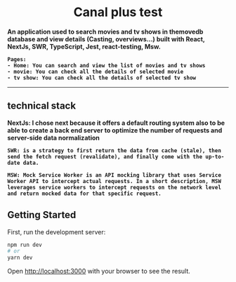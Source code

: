 <div>
  <h1 align="center">Canal plus test</h1>
  <strong>
    An application  used to search movies and tv shows in themovedb database and view details (Casting, overviews...) built with React, NextJs, SWR, TypeScript, Jest, react-testing, Msw.

    Pages:
    - Home: You can search and view the list of movies and tv shows
    - movie: You can check all the details of selected movie
    - tv show: You can check all the details of selected tv show

  </strong>
</div>
<hr />

## technical stack

<strong>
    NextJs: I chose next because it offers a default routing system also to be able to create a back end server to optimize the number of requests and server-side data normalization

    SWR: is a strategy to first return the data from cache (stale), then send the fetch request (revalidate), and finally come with the up-to-date data.

    MSW: Mock Service Worker is an API mocking library that uses Service Worker API to intercept actual requests. In a short description, MSW leverages service workers to intercept requests on the network level and return mocked data for that specific request.

</strong>

## Getting Started

First, run the development server:

```bash
npm run dev
# or
yarn dev
```

Open [http://localhost:3000](http://localhost:3000) with your browser to see the result.
